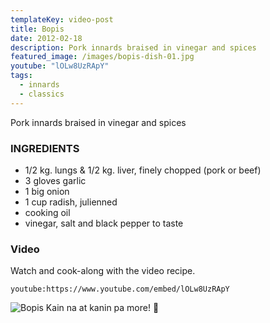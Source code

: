 ```yaml
---
templateKey: video-post
title: Bopis
date: 2012-02-18
description: Pork innards braised in vinegar and spices
featured_image: /images/bopis-dish-01.jpg
youtube: "lOLw8UzRApY"
tags:
  - innards
  - classics
---
```


Pork innards braised in vinegar and spices

### INGREDIENTS
* 1/2 kg. lungs & 1/2 kg. liver, finely chopped (pork or beef)
* 3 gloves garlic
* 1 big onion
* 1 cup radish, julienned
* cooking oil
* vinegar, salt and black pepper to taste

### Video
Watch and cook-along with the video recipe.

`youtube:https://www.youtube.com/embed/lOLw8UzRApY`

![Bopis](/images/bopis-dish-02.jpg)
Kain na at kanin pa more! 🍚




